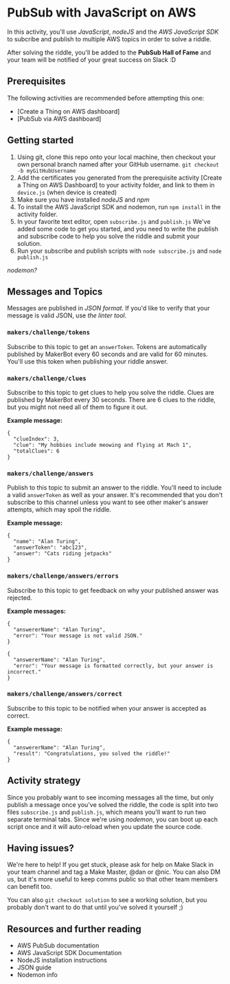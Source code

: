 
# PubSub with JavaScript on AWS

In this activity, you'll use *JavaScript*, *nodeJS* and the *AWS JavaScript SDK* to subcribe and publish to multiple AWS topics in order to solve a riddle.

After solving the riddle, you'll be added to the **PubSub Hall of Fame** and your team will be notified of your great success on Slack :D


## Prerequisites

The following activities are recommended before attempting this one:
- [Create a Thing on AWS dashboard]
- [PubSub via AWS dashboard]


## Getting started

1. Using git, clone this repo onto your local machine, then checkout your own personal branch named after your GitHub username. `git checkout -b myGitHubUsername`
2. Add the certificates you generated from the prerequisite activity [Create a Thing on AWS Dashboard] to your activity folder, and link to them in `device.js` (when device is created)
3. Make sure you have installed *nodeJS* and *npm*
5. To install the AWS JavaScript SDK and nodemon, run `npm install` in the activity folder.
6. In your favorite text editor, open `subscribe.js` and `publish.js` We've added some code to get you started, and you need to write the publish and subscribe code to help you solve the riddle and submit your solution.
7. Run your subscribe and publish scripts with `node subscribe.js` and `node publish.js`

*nodemon?*


## Messages and Topics

Messages are published in *JSON format*. If you'd like to verify that your message is valid JSON, use *the linter tool*.


### `makers/challenge/tokens`

Subscribe to this topic to get an `answerToken`. Tokens are automatically published by MakerBot every 60 seconds and are valid for 60 minutes. You'll use this token when publishing your riddle answer.


### `makers/challenge/clues`

Subscribe to this topic to get clues to help you solve the riddle. Clues are published by MakerBot every 30 seconds. There are 6 clues to the riddle, but you might not need all of them to figure it out.

**Example message:**

    {
      "clueIndex": 3,
      "clue": "My hobbies include meowing and flying at Mach 1",
      "totalClues": 6
    }


### `makers/challenge/answers`

Publish to this topic to submit an answer to the riddle. You'll need to include a valid `answerToken` as well as your answer. It's recommended that you don't subscribe to this channel unless you want to see other maker's answer attempts, which may spoil the riddle.

**Example message:**

    {
      "name": "Alan Turing",
      "answerToken": "abc123",
      "answer": "Cats riding jetpacks"
    }



### `makers/challenge/answers/errors`

Subscribe to this topic to get feedback on why your published answer was rejected.

**Example messages:**

    {
      "answererName": "Alan Turing",
      "error": "Your message is not valid JSON."
    }

    {
      "answererName": "Alan Turing",
      "error": "Your message is formatted correctly, but your answer is incorrect."
    }


### `makers/challenge/answers/correct`
  
Subscribe to this topic to be notified when your answer is accepted as correct.

**Example message:**

    {
      "answererName": "Alan Turing",
      "result": "Congratulations, you solved the riddle!"
    }


## Activity strategy

Since you probably want to see incoming messages all the time, but only publish a message once you've solved the riddle, the code is split into two files `subscribe.js` and `publish.js`, which means you'll want to run two separate terminal tabs. Since we're using *nodemon*, you can boot up each script once and it will auto-reload when you update the source code.


## Having issues?

We're here to help! If you get stuck, please ask for help on Make Slack in your team channel and tag a Make Master, @dan or @nic. You can also DM us, but it's more useful to keep comms public so that other team members can benefit too.

You can also `git checkout solution` to see a working solution, but you probably don't want to do that until you've solved it yourself ;)


## Resources and further reading
- AWS PubSub documentation
- AWS JavaScript SDK Documentation
- NodeJS installation instructions
- JSON guide
- Nodemon info

